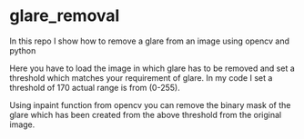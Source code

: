 # glare_removal

In this repo I show how to remove a glare from an image using opencv and python

Here you have to load the image in which glare has to be removed and set a threshold which matches your requirement of glare. In my code I set a threshold of 170 actual range is from (0-255).

Using inpaint function from opencv you can remove the binary mask of the glare which has been created from the above threshold from the original image.
 
 
